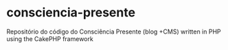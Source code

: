 # consciencia-presente
Repositório do código do Consciência Presente (blog +CMS) written in PHP using the CakePHP framework
